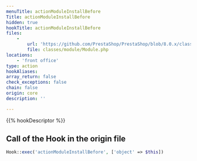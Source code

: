 ```yaml
---
menuTitle: actionModuleInstallBefore
Title: actionModuleInstallBefore
hidden: true
hookTitle: actionModuleInstallBefore
files:
    -
        url: 'https://github.com/PrestaShop/PrestaShop/blob/8.0.x/classes/module/Module.php'
        file: classes/module/Module.php
locations:
    - 'front office'
type: action
hookAliases: 
array_return: false
check_exceptions: false
chain: false
origin: core
description: ''

---
```


{{% hookDescriptor %}}

## Call of the Hook in the origin file

```php
Hook::exec('actionModuleInstallBefore', ['object' => $this])
```
